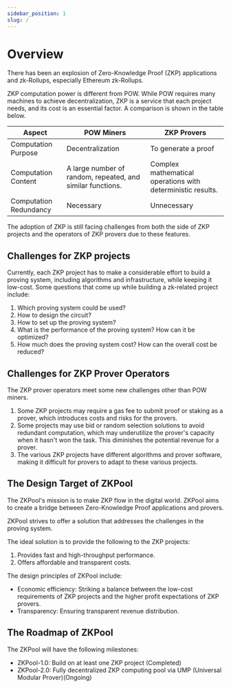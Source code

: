 ```yaml
---
sidebar_position: 1
slug: /
---
```


# Overview

There has been an explosion of Zero-Knowledge Proof (ZKP) applications and zk-Rollups, especially Ethereum zk-Rollups.

ZKP computation power is different from POW. While POW requires many machines to achieve decentralization, ZKP is a service that each project needs, and its cost is an essential factor. A comparison is shown in the table below.

| Aspect | POW Miners | ZKP Provers |
| --- | --- | --- |
| Computation Purpose | Decentralization | To generate a proof |
| Computation Content | A large number of random, repeated, and similar functions. | Complex mathematical operations with deterministic results. |
| Computation Redundancy | Necessary | Unnecessary |

The adoption of ZKP is still facing challenges from both the side of ZKP projects and the operators of ZKP provers due to these features.

## Challenges for ZKP projects

Currently, each ZKP project has to make a considerable effort to build a proving system, including algorithms and infrastructure, while keeping it low-cost. Some questions that come up while building a zk-related project include:

1. Which proving system could be used?
2. How to design the circuit?
3. How to set up the proving system?
4. What is the performance of the proving system? How can it be optimized?
5. How much does the proving system cost? How can the overall cost be reduced?

## Challenges for ZKP Prover Operators

The ZKP prover operators meet some new challenges other than POW miners.

1.  Some ZKP projects may require a gas fee to submit proof or staking as a prover, which introduces costs and risks for the provers.
2. Some projects may use bid or random selection solutions to avoid redundant computation, which may underutilize the prover's capacity when it hasn't won the task. This diminishes the potential revenue for a prover.
3. The various ZKP projects have different algorithms and prover software, making it difficult for provers to adapt to these various projects.

## The Design Target of ZKPool

The ZKPool's mission is to make ZKP flow in the digital world. ZKPool aims to create a bridge between Zero-Knowledge Proof applications and provers.

ZKPool strives to offer a solution that addresses the challenges in the proving system.

The ideal solution is to provide the following to the ZKP projects:

1. Provides fast and high-throughput performance.
2. Offers affordable and transparent costs.

The design principles of ZKPool include:

- Economic efficiency: Striking a balance between the low-cost requirements of ZKP projects and the higher profit expectations of ZKP provers.
- Transparency: Ensuring transparent revenue distribution.

## The Roadmap of ZKPool

The ZKPool will have the following milestones:

- ZKPool-1.0: Build on at least one ZKP project (Completed)
- ZKPool-2.0: Fully decentralized ZKP computing pool via UMP (Universal Modular Prover)(Ongoing)